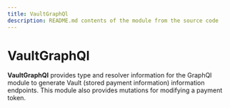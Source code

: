 ```yaml
---
title: VaultGraphQl
description: README.md contents of the module from the source code
---
```


# VaultGraphQl

**VaultGraphQl** provides type and resolver information for the GraphQl module
to generate Vault (stored payment information) information endpoints. This module also
provides mutations for modifying a payment token.

